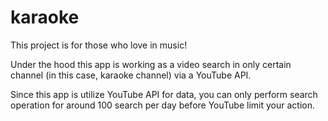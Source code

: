 # karaoke

This project is for those who love in music!

Under the hood this app is working as a video search in only certain channel (in this case, karaoke channel) via a YouTube API.

Since this app is utilize YouTube API for data, you can only perform search operation for around 100 search per day before
YouTube limit your action.
